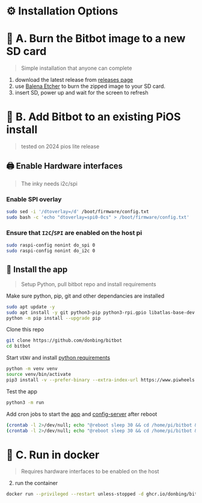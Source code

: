 # ⚙️ Installation Options

# 🎴 **A**. Burn the Bitbot image to a new SD card
> Simple installation that anyone can complete
1. download the latest release from [releases page](https://github.com/donbing/bitbot/releases)  
2. use [Balena Etcher](https://www.balena.io/etcher/) to burn the zipped image to your SD card.
3. insert SD, power up and wait for the screen to refresh


# 🍓 **B**. Add Bitbot to an existing PiOS install
> tested on 2024 pios lite release

## 🖨️ Enable Hardware interfaces
> The inky needs i2c/spi
### Enable SPI overlay 
```sh
sudo sed -i '/dtoverlay=/d' /boot/firmware/config.txt
sudo bash -c 'echo "dtoverlay=spi0-0cs" > /boot/firmware/config.txt'
```
### Ensure that `I2C`/`SPI` are enabled on the host pi
```sh
sudo raspi-config nonint do_spi 0
sudo raspi-config nonint do_i2c 0
```

## 💾 Install the app
> Setup Python, pull bitbot repo and install requirements

Make sure python, pip, git and other dependancies are installed
```sh
sudo apt update -y
sudo apt install -y git python3-pip python3-rpi.gpio libatlas-base-dev libopenjp2-7 libtiff5 libxcb1 libfreetype6-dev
python -m pip install --upgrade pip
```  

Clone this repo 
```sh
git clone https://github.com/donbing/bitbot
cd bitbot 
```

Start `VENV` and install [python requirements](/requirements.txt)
```sh
python -m venv venv
source venv/bin/activate
pip3 install -v --prefer-binary --extra-index-url https://www.piwheels.org/simple -r requirements.txt
```

Test the app 
```sh
python3 -m run
```

Add cron jobs to start the [app](/run.py) and [config-server](/src/config_webserver.py) after reboot
```sh
(crontab -l 2>/dev/null; echo "@reboot sleep 30 && cd /home/pi/bitbot && python3 run.py") | crontab -
(crontab -l 2>/dev/null; echo "@reboot sleep 30 && cd /home/pi/bitbot && python3 src/config_webserver.py") | crontab -
```

# 🐳 **C**. Run in docker
> Requires hardware interfaces to be enabled on the host

2. run the container
```sh
docker run --privileged --restart unless-stopped -d ghcr.io/donbing/bitbot:release
```
